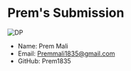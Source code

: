 # Prem's Submission

![DP](https://avatars2.githubusercontent.com/u/54386867?s=60&u=2a4c25fa5b025fc283da7aa2e1e2a592d4fada91&v=4)

- Name: Prem Mali
- Email: Premmali1835@gmail.com
- GitHub: Prem1835
